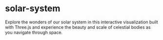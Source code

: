 # solar-system
Explore the wonders of our solar system in this interactive visualization built with Three.js and experience the beauty and scale of celestial bodies as you navigate through space.
